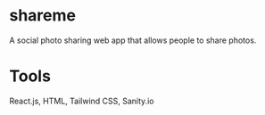 # shareme
A social photo sharing web app that allows people to share photos.

# Tools
React.js, HTML, Tailwind CSS, Sanity.io
